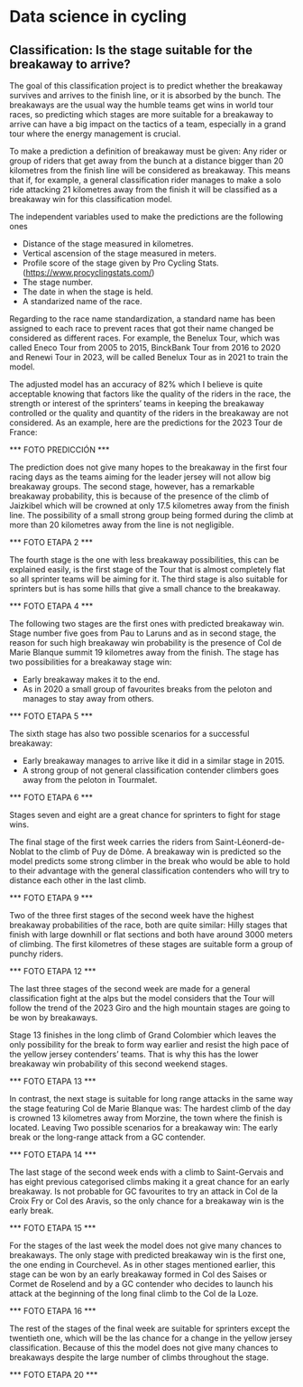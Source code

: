 # Data science in cycling

## Classification: Is the stage suitable for the breakaway to arrive?
The goal of this classification project is to predict whether the breakaway survives and arrives to the finish line, or it is absorbed by the bunch. The breakaways are the usual way the humble teams get wins in world tour races, so predicting which stages are more suitable for a breakaway to arrive can have a big impact on the tactics of a team, especially in a grand tour where the energy management is crucial.

To make a prediction a definition of breakaway must be given: Any rider or group of riders that get away from the bunch at a distance bigger than 20 kilometres from the finish line will be considered as breakaway. This means that if, for example, a general classification rider manages to make a solo ride attacking 21 kilometres away from the finish it will be classified as a breakaway win for this classification model.

The independent variables used to make the predictions are the following ones
-	Distance of the stage measured in kilometres.
- Vertical ascension of the stage measured in meters.
- Profile score of the stage given by Pro Cycling Stats. (https://www.procyclingstats.com/)
- The stage number.
- The date in when the stage is held.
- A standarized name of the race.
  
Regarding to the race name standardization, a standard name has been assigned to each race to prevent races that got their name changed be considered as different races. For example, the Benelux Tour, which was called Eneco Tour from 2005 to 2015, BinckBank Tour from 2016 to 2020 and Renewi Tour in 2023, will be called Benelux Tour as in 2021 to train the model.

The adjusted model has an accuracy of 82% which I believe is quite acceptable knowing that factors like the quality of the riders in the race, the strength or interest of the sprinters’ teams in keeping the breakaway controlled or the quality and quantity of the riders in the breakaway are not considered.
As an example, here are the predictions for the 2023 Tour de France:

*** FOTO PREDICCIÓN *** 

The prediction does not give many hopes to the breakaway in the first four racing days as the teams aiming for the leader jersey will not allow big breakaway groups. The second stage, however, has a remarkable breakaway probability, this is because of the presence of the climb of Jaizkibel which will be crowned at only 17.5 kilometres away from the finish line. The possibility of a small strong group being formed during the climb at more than 20 kilometres away from the line is not negligible.

*** FOTO ETAPA 2 *** 

The fourth stage is the one with less breakaway possibilities, this can be explained easily, is the first stage of the Tour that is almost completely flat so all sprinter teams will be aiming for it. The third stage is also suitable for sprinters but is has some hills that give a small chance to the breakaway.

*** FOTO ETAPA 4 *** 

The following two stages are the first ones with predicted breakaway win. Stage number five goes from Pau to Laruns and as in second stage, the reason for such high breakaway win probability is the presence of Col de Marie Blanque summit 19 kilometres away from the finish. The stage has two possibilities for a breakaway stage win:
-	Early breakaway makes it to the end.
-	As in 2020 a small group of favourites breaks from the peloton and manages to stay away from others.

*** FOTO ETAPA 5 *** 

The sixth stage has also two possible scenarios for a successful breakaway:
-	Early breakaway manages to arrive like it did in a similar stage in 2015.
-	A strong group of not general classification contender climbers goes away from the peloton in Tourmalet.

*** FOTO ETAPA 6 *** 

Stages seven and eight are a great chance for sprinters to fight for stage wins.

The final stage of the first week carries the riders from Saint-Léonerd-de-Noblat to the climb of Puy de Dôme. A breakaway win is predicted so the model predicts some strong climber in the break who would be able to hold to their advantage with the general classification contenders who will try to distance each other in the last climb. 

*** FOTO ETAPA 9 ***

Two of the three first stages of the second week have the highest breakaway probabilities of the race, both are quite similar: Hilly stages that finish with large downhill or flat sections and both have around 3000 meters of climbing. The first kilometres of these stages are suitable form a group of punchy riders.

*** FOTO ETAPA 12 ***

The last three stages of the second week are made for a general classification fight at the alps but the model considers that the Tour will follow the trend of the 2023 Giro and the high mountain stages are going to be won by breakaways.

Stage 13 finishes in the long climb of Grand Colombier which leaves the only possibility for the break to form way earlier and resist the high pace of the yellow jersey contenders’ teams. That is why this has the lower breakaway win probability of this second weekend stages.

*** FOTO ETAPA 13 ***

In contrast, the next stage is suitable for long range attacks in the same way the stage featuring Col de Marie Blanque was: The hardest climb of the day is crowned 13 kilometres away from Morzine, the town where the finish is located. Leaving Two possible scenarios for a breakaway win: The early break or the long-range attack from a GC contender. 

*** FOTO ETAPA 14 ***

The last stage of the second week ends with a climb to Saint-Gervais and has eight previous categorised climbs making it a great chance for an early breakaway. Is not probable for GC favourites to try an attack in Col de la Croix Fry or Col des Aravis, so the only chance for a breakaway win is the early break.

*** FOTO ETAPA 15 ***

For the stages of the last week the model does not give many chances to breakaways. The only stage with predicted breakaway win is the first one, the one ending in Courchevel. As in other stages mentioned earlier, this stage can be won by an early breakaway formed in Col des Saises or Cormet de Roselend and by a GC contender who decides to launch his attack at the beginning of the long final climb to the Col de la Loze.

*** FOTO ETAPA 16 ***

The rest of the stages of the final week are suitable for sprinters except the twentieth one, which will be the las chance for a change in the yellow jersey classification. Because of this the model does not give many chances to breakaways despite the large number of climbs throughout the stage.

*** FOTO ETAPA 20 ***
